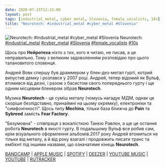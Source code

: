 ```yaml
---
date: 2020-07-15T12:15:00
layout: post
tags: [industrial_metal, cyber_metal, Slovenia, female_vocalists, 10s]
title: "Neurotech: #industrial_metal #cyber_metal #Slovenia"
---
```

![Neurotech: #industrial_metal #cyber_metal #Slovenia](https://res.cloudinary.com/vast-space-unexplored/image/upload/photos/photo_1023_15-07-2020_12-14-59.jpg)
Neurotech: [#industrial_metal](/tags/#industrial_metal) [#cyber_metal](/tags/#cyber_metal) [#Slovenia](/tags/#Slovenia) [#female_vocalists](/tags/#female_vocalists) [#10s](/tags/#10s)

Щось про **Нейротеха** ніхто з тих, кого я читаю, не писав, а це неправильно. Тому з великим задоволенням розповідаю про цього талановитого словенця.

Андрей Вовк спершу був драммером у блек-дез-метал гурті, котрий випустив демку і розпався у 2007 році. Андрей, тепер відомий як Вульф, втомився від дезні, і разом з басистом свого попереднього гурту і ще одним місцевим блекером зібрав **Neurotech**.

Музика **Neurotech** - це суміш металу (чомусь нагадує МДМ, однак це скоріше безпідставно, принаймні на цьому окремку), електроніки та &quot;симфонічності&quot;. Щось типу **Mechina**, тільки база ближча до **Pain** та **Sybreed** замість **Fear Factory**.

&quot;Безумовна&quot; - співпраця з вокалісткою Танєю Равлєн, а ще це остання робота **Neurotech** в якості гурту. В подальшому Вульф все робив сам, крім візуального оформлення альбомів.2017 року Андрей втомиться не тільки від металу, а й від року взагалі і продовжить писати транс та ембієнт під іншими назвами, що означатиме кінець **Neurotech**.

[BANDCAMP](https://neurotech.bandcamp.com/album/the-decipher-volumes) \| [APPLE MUSIC](https://music.apple.com/ru/album/the-decipher-volumes/1037932536) \| [SPOTIFY](https://open.spotify.com/album/0YtOMsMqkk2TtYneOznZzo) \| [DEEZER](https://www.deezer.com/album/11169900?utm_source=deezer&amp;utm_content=album-11169900&amp;utm_term=1601611822_1594804393&amp;utm_medium=web) \| [YOUTUBE MUSIC](https://music.youtube.com/playlist?list=OLAK5uy_kbZunfZvtGb27_NN2JxJW-GwvBK_h5daQ) \| [YOUTUBE](https://www.youtube.com/watch?v=-ahq-AFvM2Y) \| [RUTRACKER](https://rutracker.org/forum/viewtopic.php?t=5177163)